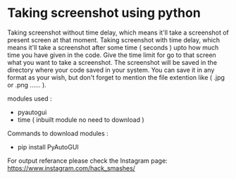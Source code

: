# Taking screenshot using python
Taking screenshot without time delay, which means it'll take a screenshot of present screen at that moment. 
Taking screenshot with time delay, which means it'll take a screenshot after some time ( seconds ) upto how much time you have given in the code.
Give the time limit for go to that screen what you want to take a screenshot.
The screenshot will be saved in the directory where your code saved in your system.
You can save it in any format as your wish, but don't forget to mention the file extention like ( .jpg or .png ...... ).

modules used :
  - pyautogui
  - time  ( inbuilt module no need to download )

Commands to download modules :
  - pip install PyAutoGUI

For output referance please check the Instagram page: https://www.instagram.com/hack_smashes/
